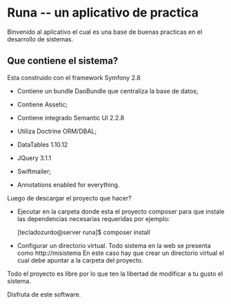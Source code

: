 Runa -- un aplicativo de practica
========================

Binvenido al aplicativo el cual es una base de buenas practicas en el
desarrollo de sistemas.

Que contiene el sistema?
--------------

Esta construido con el framework Symfony 2.8

  * Contiene un bundle DaoBundle que centraliza la base de datos;

  * Contiene Assetic;

  * Contiene integrado Semantic UI 2.2.8

  * Utiliza Doctrine ORM/DBAL;

  * DataTables 1.10.12

  * JQuery 3.1.1

  * Swiftmailer;

  * Annotations enabled for everything.

 Luego de descargar el proyecto que hacer?

  * Ejecutar en la carpeta donde esta el proyecto composer para que instale
    las dependencias necesarias requeridas por ejemplo:

    [tecladozurdo@server runa]$ composer install

  * Configurar un directorio virtual.
    Todo sistema en la web se presenta como http://misistema
    En este caso hay que crear un directorio virtual
    el cual debe apuntar a la carpeta del proyecto.












Todo el proyecto es libre por lo que ten la libertad de modificar a tu gusto
el sistema.

Disfruta de este software.
